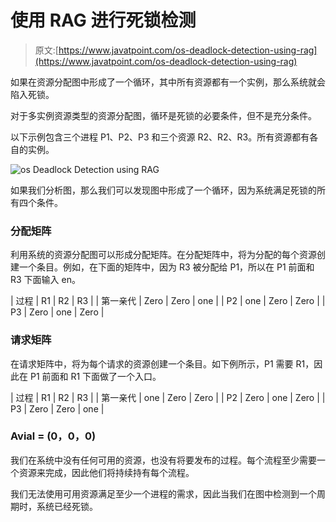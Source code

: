 # 使用 RAG 进行死锁检测

> 原文:[https://www.javatpoint.com/os-deadlock-detection-using-rag](https://www.javatpoint.com/os-deadlock-detection-using-rag)

如果在资源分配图中形成了一个循环，其中所有资源都有一个实例，那么系统就会陷入死锁。

对于多实例资源类型的资源分配图，循环是死锁的必要条件，但不是充分条件。

以下示例包含三个进程 P1、P2、P3 和三个资源 R2、R2、R3。所有资源都有各自的实例。

![os Deadlock Detection using RAG](../Images/6adb38a76908c9d4586cb9f79c1340fb.png)

如果我们分析图，那么我们可以发现图中形成了一个循环，因为系统满足死锁的所有四个条件。

### 分配矩阵

利用系统的资源分配图可以形成分配矩阵。在分配矩阵中，将为分配的每个资源创建一个条目。例如，在下面的矩阵中，因为 R3 被分配给 P1，所以在 P1 前面和 R3 下面输入 en。

| 过程 | R1 | R2 | R3 |
| 第一亲代 | Zero | Zero | one |
| P2 | one | Zero | Zero |
| P3 | Zero | one | Zero |

### 请求矩阵

在请求矩阵中，将为每个请求的资源创建一个条目。如下例所示，P1 需要 R1，因此在 P1 前面和 R1 下面做了一个入口。

| 过程 | R1 | R2 | R3 |
| 第一亲代 | one | Zero | Zero |
| P2 | Zero | one | Zero |
| P3 | Zero | Zero | one |

### Avial = (0，0，0)

我们在系统中没有任何可用的资源，也没有将要发布的过程。每个流程至少需要一个资源来完成，因此他们将持续持有每个流程。

我们无法使用可用资源满足至少一个进程的需求，因此当我们在图中检测到一个周期时，系统已经死锁。